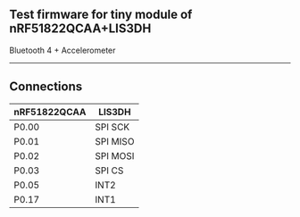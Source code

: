 Test firmware for tiny module of nRF51822QCAA+LIS3DH
---------------------

Bluetooth 4 + Accelerometer
_________

Connections
--

nRF51822QCAA | LIS3DH
-------|-------
P0.00  | SPI SCK
P0.01  | SPI MISO
P0.02  | SPI MOSI
P0.03  | SPI CS
P0.05  | INT2
P0.17  | INT1



